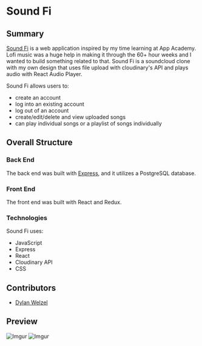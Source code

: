 # Sound Fi

## Summary
[Sound Fi](https://sound-fi.herokuapp.com/) is a web application inspired by my time learning at App Academy. Lofi music was a huge help in making it through the 60+ hour weeks and I wanted to build something related to that. Sound Fi is a soundcloud clone with my own design that uses file upload with cloudinary's API and plays audio with React Audio Player.

Sound Fi allows users to:
* create an account
* log into an existing account
* log out of an account
* create/edit/delete and view uploaded songs
* can play individual songs or a playlist of songs individually

## Overall Structure
### Back End
The back end was built with [Express](https://expressjs.com/), and it utilizes a PostgreSQL database.

### Front End
The front end was built with React and Redux.

### Technologies
Sound Fi uses:
* JavaScript
* Express
* React
* Cloudinary API
* CSS


## Contributors
* [Dylan Welzel](https://github.com/DylanWelzel)


## Preview
![Imgur](https://i.imgur.com/zCw4ttC.png)
![Imgur](https://i.imgur.com/Mg3cDEG.png)























